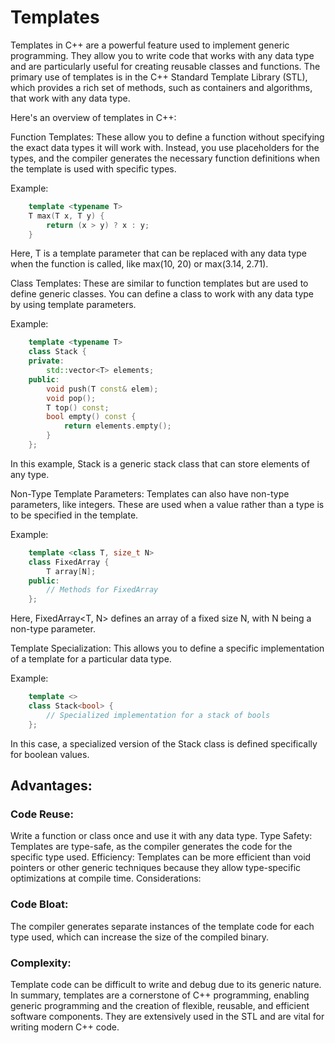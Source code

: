 # Templates

Templates in C++ are a powerful feature used to implement generic programming. They allow you to write code that works with any data type and are particularly useful for creating reusable classes and functions. The primary use of templates is in the C++ Standard Template Library (STL), which provides a rich set of methods, such as containers and algorithms, that work with any data type.

Here's an overview of templates in C++:

Function Templates: These allow you to define a function without specifying the exact data types it will work with. Instead, you use placeholders for the types, and the compiler generates the necessary function definitions when the template is used with specific types.

Example:

```cpp
    template <typename T>
    T max(T x, T y) {
        return (x > y) ? x : y;
    }
```
Here, T is a template parameter that can be replaced with any data type when the function is called, like max<int>(10, 20) or max<double>(3.14, 2.71).

Class Templates: These are similar to function templates but are used to define generic classes. You can define a class to work with any data type by using template parameters.

Example:

```cpp
    template <typename T>
    class Stack {
    private:
        std::vector<T> elements;
    public:
        void push(T const& elem);
        void pop();
        T top() const;
        bool empty() const {
            return elements.empty();
        }
    };
```

In this example, Stack<T> is a generic stack class that can store elements of any type.

Non-Type Template Parameters: Templates can also have non-type parameters, like integers. These are used when a value rather than a type is to be specified in the template.

Example:

```cpp
    template <class T, size_t N>
    class FixedArray {
        T array[N];
    public:
        // Methods for FixedArray
    };
```

Here, FixedArray<T, N> defines an array of a fixed size N, with N being a non-type parameter.

Template Specialization: This allows you to define a specific implementation of a template for a particular data type.

Example:

```cpp
    template <>
    class Stack<bool> { 
        // Specialized implementation for a stack of bools
    };
```
In this case, a specialized version of the Stack class is defined specifically for boolean values.

## Advantages:

### Code Reuse:
Write a function or class once and use it with any data type.
Type Safety: Templates are type-safe, as the compiler generates the code for the specific type used.
Efficiency: Templates can be more efficient than void pointers or other generic techniques because they allow type-specific optimizations at compile time.
Considerations:

### Code Bloat:
The compiler generates separate instances of the template code for each type used, which can increase the size of the compiled binary.

### Complexity:
Template code can be difficult to write and debug due to its generic nature.
In summary, templates are a cornerstone of C++ programming, enabling generic programming and the creation of flexible, reusable, and efficient software components. They are extensively used in the STL and are vital for writing modern C++ code.
